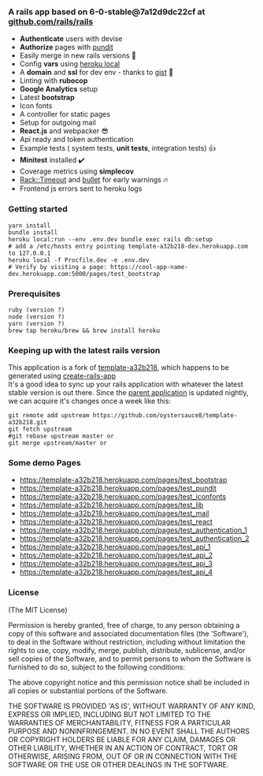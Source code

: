 ### A rails app based on 6-0-stable@7a12d9dc22cf at [github.com/rails/rails](https://github.com/rails/rails) 

- **Authenticate** users with devise
- **Authorize** pages with [pundit](https://github.com/varvet/pundit)
- Easily merge in new rails versions :tada:
- Config **vars** using [heroku local](https://devcenter.heroku.com/articles/heroku-local)
- A **domain** and **ssl** for dev env - thanks to [gist](https://gist.github.com/tadast/9932075) :green_heart:
- Linting with **rubocop**
- **Google Analytics** setup
- Latest **bootstrap**
- Icon fonts
- A controller for static pages
- Setup for outgoing mail
- **React.js** and webpacker :sunglasses:
- Api ready and token authentication
- Example tests ( system tests, **unit tests**, integration tests) :thumbsup:
- **Minitest** installed :heavy_check_mark:
- Coverage metrics using **simplecov**
- [Rack::Timeout](https://github.com/heroku/rack-timeout) and [bullet](https://github.com/flyerhzm/bullet) for early warnings :fire:
- Frontend js errors sent to heroku logs

### Getting started
```
yarn install
bundle install
heroku local:run --env .env.dev bundle exec rails db:setup
# add a /etc/hosts entry pointing template-a32b218-dev.herokuapp.com to 127.0.0.1
heroku local -f Procfile.dev -e .env.dev
# Verify by visiting a page: https://cool-app-name-dev.herokuapp.com:5000/pages/test_bootstrap
```

### Prerequisites
```
ruby (version ?)
node (version ?)
yarn (version ?)
brew tap heroku/brew && brew install heroku
```


### Keeping up with the latest rails version
This application is a fork of [template-a32b218](https://github.com/oystersauce8/template-a32b218),
which happens to be generated using [create-rails-app](https://github.com/oystersauce8/create-rails-app)<br>
It's a good idea to sync up your rails application with whatever the latest stable version is out there.
Since the [parent application](https://github.com/oystersauce8/template-a32b218) is updated nightly,
we can acquire it's changes once a week like this:
```
git remote add upstream https://github.com/oystersauce8/template-a32b218.git
git fetch upstream
#git rebase upstream master or
git merge upstream/master or
```

### Some demo Pages

- https://template-a32b218.herokuapp.com/pages/test_bootstrap
- https://template-a32b218.herokuapp.com/pages/test_pundit
- https://template-a32b218.herokuapp.com/pages/test_iconfonts
- https://template-a32b218.herokuapp.com/pages/test_lib
- https://template-a32b218.herokuapp.com/pages/test_mail
- https://template-a32b218.herokuapp.com/pages/test_react
- https://template-a32b218.herokuapp.com/pages/test_authentication_1
- https://template-a32b218.herokuapp.com/pages/test_authentication_2
- https://template-a32b218.herokuapp.com/pages/test_api_1
- https://template-a32b218.herokuapp.com/pages/test_api_2
- https://template-a32b218.herokuapp.com/pages/test_api_3
- https://template-a32b218.herokuapp.com/pages/test_api_4

### License
(The MIT License)

Permission is hereby granted, free of charge, to any person obtaining a copy of this software and associated documentation files (the 'Software'), to deal in the Software without restriction, including without limitation the rights to use, copy, modify, merge, publish, distribute, sublicense, and/or sell copies of the Software, and to permit persons to whom the Software is furnished to do so, subject to the following conditions:

The above copyright notice and this permission notice shall be included in all copies or substantial portions of the Software.

THE SOFTWARE IS PROVIDED 'AS IS', WITHOUT WARRANTY OF ANY KIND, EXPRESS OR IMPLIED, INCLUDING BUT NOT LIMITED TO THE WARRANTIES OF MERCHANTABILITY, FITNESS FOR A PARTICULAR PURPOSE AND NONINFRINGEMENT. IN NO EVENT SHALL THE AUTHORS OR COPYRIGHT HOLDERS BE LIABLE FOR ANY CLAIM, DAMAGES OR OTHER LIABILITY, WHETHER IN AN ACTION OF CONTRACT, TORT OR OTHERWISE, ARISING FROM, OUT OF OR IN CONNECTION WITH THE SOFTWARE OR THE USE OR OTHER DEALINGS IN THE SOFTWARE.

